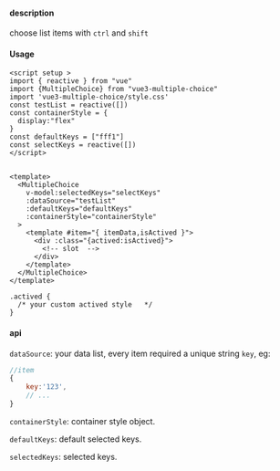 #### description

choose list items with `ctrl` and `shift`

#### Usage

```vue
<script setup >
import { reactive } from "vue"
import {MultipleChoice} from "vue3-multiple-choice"
import 'vue3-multiple-choice/style.css'
const testList = reactive([])
const containerStyle = {
  display:"flex"
}
const defaultKeys = ["fff1"]
const selectKeys = reactive([])
</script>


<template>
  <MultipleChoice 
    v-model:selectedKeys="selectKeys"
    :dataSource="testList"
    :defaultKeys="defaultKeys"
    :containerStyle="containerStyle"
  >
    <template #item="{ itemData,isActived }">
      <div :class="{actived:isActived}">
        <!-- slot  -->
      </div>
    </template>
  </MultipleChoice>
</template>

.actived {
  /* your custom actived style   */
}
```

#### api

`dataSource`: your data list, every item required a unique string `key`, eg:

```js
//item 
{
    key:'123',
    // ...
}
```

`containerStyle`: container style object.

`defaultKeys`: default selected keys.

`selectedKeys`: selected keys.